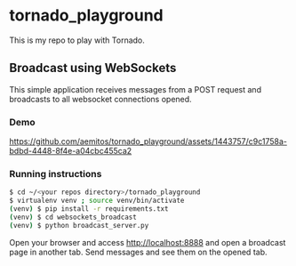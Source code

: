 # tornado_playground
This is my repo to play with Tornado.

## Broadcast using WebSockets

This simple application receives messages from a POST request and broadcasts to all websocket connections opened.

### Demo

https://github.com/aemitos/tornado_playground/assets/1443757/c9c1758a-bdbd-4448-8f4e-a04cbc455ca2

### Running instructions

```bash
$ cd ~/<your repos directory>/tornado_playground
$ virtualenv venv ; source venv/bin/activate
(venv) $ pip install -r requirements.txt
(venv) $ cd websockets_broadcast
(venv) $ python broadcast_server.py
```

Open your browser and access [http://localhost:8888](http://localhost:8888) and open a broadcast page in another tab. Send messages and see them on the opened tab.
